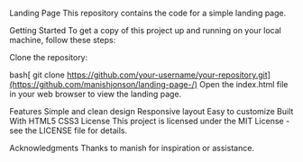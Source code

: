 Landing Page
This repository contains the code for a simple landing page.

Getting Started
To get a copy of this project up and running on your local machine, follow these steps:

Clone the repository:

bash[
git clone https://github.com/your-username/your-repository.git](https://github.com/manishjonson/landing-page-/)
Open the index.html file in your web browser to view the landing page.

Features
Simple and clean design
Responsive layout
Easy to customize
Built With
HTML5
CSS3
License
This project is licensed under the MIT License - see the LICENSE file for details.

Acknowledgments
Thanks to manish for inspiration or assistance.
